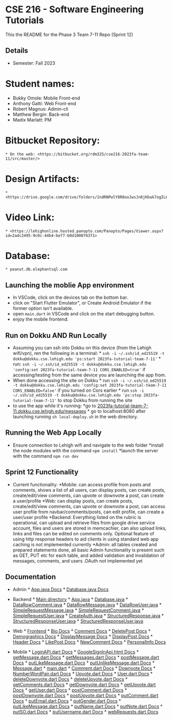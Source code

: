 # CSE 216 - Software Engineering Tutorials
This the README for the Phase 3 Team 7-11 Repo (Sprint 12)

## Details
* Semester: Fall 2023
# Student names: 
* Bukky Omole: Mobile Front-end
* Anthony Gatti: Web Front-end
* Robert Magnus: Admin-cli
* Matthew Bergin: Back-end
* Madix Marlatt: PM

# Bitbucket Repository:
    * On the web: <https://bitbucket.org/rdm325/cse216-2023fa-team-11/src/master/>

# Design Artifacts: 
    * <https://drive.google.com/drive/folders/1ndRNPwlY8R8ooJwsJn0jKbak7ogIL6aZ>
    
# Video Link:
    * <https://lehighonline.hosted.panopto.com/Panopto/Pages/Viewer.aspx?id=2a4c2495-9c0c-44b4-be77-b0d100074371>

# Database:
    * peanut.db.elephantsql.com

## Launching the moblie App environment

* In VSCode, click on the devices tab on the bottom bar.
* click on "Start Flutter Emulator", or Create Android Emulator if the former option isn't available.
* open `main.dart` in VSCode and click on the start debugging button.
* enjoy the mobile frontend.

## Run on Dokku AND Run Locally

* Assuming you can ssh into Dokku on this device (from the Lehigh wifi/vpn), ren the following in a terminal:
        * `ssh -i ~/.ssh/id_ed25519 -t dokku@dokku.cse.lehigh.edu 'ps:start 2023fa-tutorial-team-7-11'`
        * run: `ssh -i ~/.ssh/id_ed25519 -t dokku@dokku.cse.lehigh.edu 'config:set 2023fa-tutorial-team-7-11 CORS_ENABLED=true'` if accessing/testing from the same device you are launching the app from.
* When done accessing the site on Dokku
        * run `ssh -i ~/.ssh/id_ed25519 -t dokku@dokku.cse.lehigh.edu 'config:set 2023fa-tutorial-team-7-11 CORS_ENABLED=false'` if you turned on Cors earlier
        * run `ssh -i ~/.ssh/id_ed25519 -t dokku@dokku.cse.lehigh.edu 'ps:stop 2023fa-tutorial-team-7-11'` to stop Dokku from running the site
* to use the app while it's running:
        *go to [2023fa-tutorial-team-7-11.dokku.cse.lehigh.edu/messages](2023fa-tutorial-team-7-11.dokku.cse.lehigh.edu/messages)
        * go to localhost:8080 after launching running `sh local-deploy.sh` in the web directory.

## Running the Web App Locally

* Ensure connection to Lehigh wifi and navigate to the web folder
        *install the node modules with the command `npm install`
        *launch the server with the command `npm run dev`

## Sprint 12 Functionality

* Current functionality:
        *Mobile: can access profile from posts and comments, shows a list of all users, can display posts, can create posts, create/edit/view comments, can upvote or downvote a post, can create a user/profile 
        *Web: can display posts, can create posts, create/edit/view comments, can upvote or downvote a post, can access user profile from navbar/comments/posts, can edit profile, can create a user/user profile
        *Backend: Everything listed on the rubric is operational, can upload and retrieve files from google drive service account, files and users are stored in memcachier, can also upload links, links and files can be edited on comments only. Optional feature of using http response headers to aid clients in using standard web app caching is not implemented currently
        *Admin: all tables created and prepared statements done, all basic Admin functionality is present such as GET, PUT etc for each table, and added validation and invalidation of messages, comments, and users .OAuth not implemented yet

## Documentation

* Admin
        * [App.java Docs](../admin-cli/javadocArtifacts/edu/lehigh/cse216/rdm325/admin/App.html)
        * [Database.java Docs](../admin-cli/javadocArtifacts/edu/lehigh/cse216/rdm325/admin/Database.html)
* Backend
        * [Main directory](target/site/apidocs/edu/lehigh/cse216/rdm325/backend/package-tree.html)
        * [App.java](target/site/apidocs/edu/lehigh/cse216/rdm325/backend/App.html)
        * [Database.java](target/site/apidocs/edu/lehigh/cse216/rdm325/backend/Database.html)
        * [DataRowComment.java](target/site/apidocs/edu/lehigh/cse216/rdm325/backend/DataRowComment.html)
        * [DataRowMessage.java](target/site/apidocs/edu/lehigh/cse216/rdm325/backend/DataRowMessage.html)
        * [DataRowUser.java](target/site/apidocs/edu/lehigh/cse216/rdm325/backend/DataRowUser.html)
        * [SimpleRequestMessage.java](target/site/apidocs/edu/lehigh/cse216/rdm325/backend/SimpleRequestMessage.html)
        * [SimpleRequestComment.java](target/site/apidocs/edu/lehigh/cse216/rdm325/backend/SimpleRequestComment.html)
        * [SimpleRequestUser.java](target/site/apidocs/edu/lehigh/cse216/rdm325/backend/SimpleRequestUser.html)
        * [CreateAuth.java](target/site/apidocs/edu/lehigh/cse216/rdm325/backend/CreateAuth.html)
        * [StructuredResponse.java](target/site/apidocs/edu/lehigh/cse216/rdm325/backend/StructuredResponse.html)
        * [StructuredResponseUser.java](target/site/apidocs/edu/lehigh/cse216/rdm325/backend/StructuredResponseUser.html)
        * [StructuredResponseUser.java](target/site/apidocs/edu/lehigh/cse216/rdm325/backend/StructuredResponseUser.html)
* Web
        * [Frontend](/web/out/App.jsx.html)
        * [Bio Docs](web\out\components_Bio.jsx.html)
        * [Comment Docs](web\out\components_Comment.jsx.html)
        * [DeletePost Docs](web\out\components_DeletePost.jsx.html)
        * [Demographics Docs](web\out\components_Demographics.jsx.html)
        * [DisplayMessage Docs](web\out\components_DisplayMessage.jsx.html)
        * [DisplayPost Docs](web\out\components_DisplayPost.jsx.html)
        * [Header Docs](web\out\components_Header.jsx.html)
        * [LikePost Docs](web\out\components_LikePost.jsx.html)
        * [NewComment Docs](web\out\components_NewComment.jsx.html)
        * [PersonalInfo Docs](web\out\components_PersonalInfo.jsx.html)

* Mobile
        * [LoginAPi.dart Docs](mobile\flutter\my_tutorial_app\doc\api\login_api\LoginAPi\LoginAPi.html)
        * [GoogleSignInApi.html Docs](mobile\flutter\my_tutorial_app\doc\api\google_signin_api\GoogleSignInApi\GoogleSignInApi.html)
        * [getMessage.dart Docs](flutter/my_tutorial_app/doc/api/net_getMessage/getMessage.html)
        * [getMessages.dart Docs](flutter/my_tutorial_app/doc/api/net_getMessages/getMessages.html)
        * [postMessage.dart Docs](flutter/my_tutorial_app/doc/api/net_postMessage/postMessage.html)
        * [putLikeMessage.dart Docs](flutter/my_tutorial_app/doc/api/net_putLikeMessages/getMessages.html)
        * [putUnlikeMessage.dart Docs](flutter/my_tutorial_app/doc/api/net_putUnlikeMessages/getMessages.html)
        * [Message.dart](mobile/flutter/my_tutorial_app/doc/api/models_Message/models_Message-library.html)
        * [main.dart](mobile/flutter/my_tutorial_app/doc/api/main/main-library.html)
        * [Comment.dart Docs](mobile\flutter\my_tutorial_app\doc\api\models_Comment\models_Comment-library.html)
        * [Downvote Docs](mobile\flutter\my_tutorial_app\doc\api\models_Downvote\models_Downvote-library.html)
        * [NumberWordPair.dart Docs](mobile\flutter\my_tutorial_app\doc\api\models_NumberWordPair\NumberWordPair\NumberWordPair.html)
        * [Upvote.dart Docs](mobile\flutter\my_tutorial_app\doc\api\models_Upvote\models_Upvote-library.html)
        * [User.dart Docs](mobile\flutter\my_tutorial_app\doc\api\models_User\models_User-library.html)
        * [deleteDownvote.dart Docs](mobile\flutter\my_tutorial_app\doc\api\net_deleteDownvote\deleteDownvote.html)
        * [deleteUpvote.dart Docs](mobile\flutter\my_tutorial_app\doc\api\net_deleteUpvote\deleteUpvote.html)
        * [getComments.dart Docs](mobile\flutter\my_tutorial_app\doc\api\net_getComments\getComments.html)
        * [getDownvote.dart Docs](mobile\flutter\my_tutorial_app\doc\api\net_getDownvote\getDownvote.html)
        * [getUpvote.dart Docs](mobile\flutter\my_tutorial_app\doc\api\net_getUpvote\getUpvote.html)
        * [getUser.dart Docs](mobile\flutter\my_tutorial_app\doc\api\net_getUser\getUser.html)
        * [postComment.dart Docs](mobile\flutter\my_tutorial_app\doc\api\net_postComment\postComment.html)
        * [postDownvote.dart Docs](mobile\flutter\my_tutorial_app\doc\api\net_postDownvote\postDownvote.html)
        * [postUpvote.dart Docs](mobile\flutter\my_tutorial_app\doc\api\net_postUpvote\postUpvote.html)
        * [putComment.dart Docs](mobile\flutter\my_tutorial_app\doc\api\net_putComment\putComment.html)
        * [putEmail.dart Docs](mobile\flutter\my_tutorial_app\doc\api\net_putEmail\putEmail.html)
        * [putGender.dart Docs](mobile\flutter\my_tutorial_app\doc\api\net_putGender\putGender.html)
        * [putLikeMessage.dart Docs](mobile\flutter\my_tutorial_app\doc\api\net_putLikeMessage\putLikeMessage.html)
        * [putName.dart Docs](mobile\flutter\my_tutorial_app\doc\api\net_putName\putName.html)
        * [putNote.dart Docs](mobile\flutter\my_tutorial_app\doc\api\net_putNote\putNote.html)
        * [putSO.dart Docs](mobile\flutter\my_tutorial_app\doc\api\net_putSO\putSO.html)
        * [putUsername.dart Docs](mobile\flutter\my_tutorial_app\doc\api\net_putUsername\putUsername.html)
        * [webRequests.dart Docs](mobile\flutter\my_tutorial_app\doc\api\net_webRequests\getWebData.html)